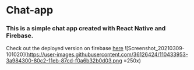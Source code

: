 # Chat-app
### This is a simple chat app created with React Native and Firebase.
Check out the deployed version on firebase [here](https://signal-clone-yt-build-a96f6.web.app/)
![Screenshot_20210309-101020](https://user-images.githubusercontent.com/36126424/110433953-3a984300-80c2-11eb-87cd-f0a6b32b0d03.png =250x)
